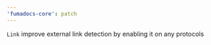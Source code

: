 ```yaml
---
'fumadocs-core': patch
---
```


`Link` improve external link detection by enabling it on any protocols
